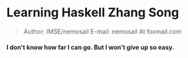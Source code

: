 # Learning Haskell Zhang Song

> Author: IMSE/nemosail
> E-mail: nemosail At foxmail.com

#### I don't know how far I can go. But I won't give up so easy.
